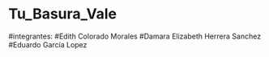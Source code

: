 # Tu_Basura_Vale
#integrantes:
#Edith Colorado Morales
#Damara Elizabeth Herrera Sanchez
#Eduardo García Lopez
